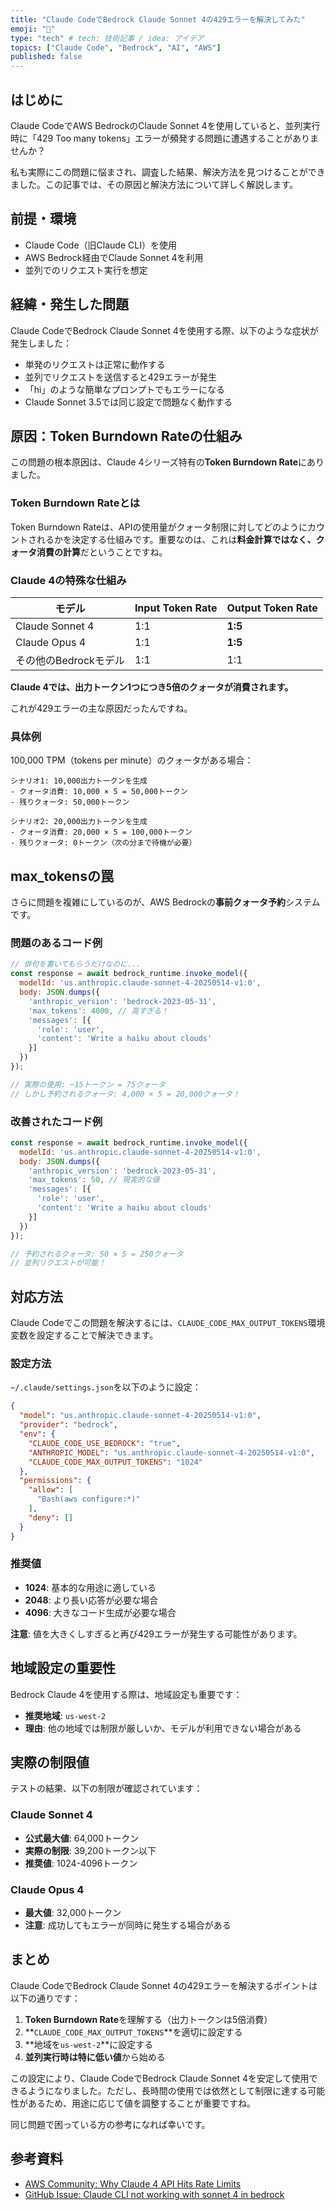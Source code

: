 ```yaml
---
title: "Claude CodeでBedrock Claude Sonnet 4の429エラーを解決してみた"
emoji: "💨"
type: "tech" # tech: 技術記事 / idea: アイデア
topics: ["Claude Code", "Bedrock", "AI", "AWS"]
published: false
---
```


## はじめに

Claude CodeでAWS BedrockのClaude Sonnet 4を使用していると、並列実行時に「429 Too many tokens」エラーが頻発する問題に遭遇することがありませんか？

私も実際にこの問題に悩まされ、調査した結果、解決方法を見つけることができました。この記事では、その原因と解決方法について詳しく解説します。

## 前提・環境

- Claude Code（旧Claude CLI）を使用
- AWS Bedrock経由でClaude Sonnet 4を利用
- 並列でのリクエスト実行を想定

## 経緯・発生した問題

Claude CodeでBedrock Claude Sonnet 4を使用する際、以下のような症状が発生しました：

- 単発のリクエストは正常に動作する
- 並列でリクエストを送信すると429エラーが発生
- 「hi」のような簡単なプロンプトでもエラーになる
- Claude Sonnet 3.5では同じ設定で問題なく動作する

## 原因：Token Burndown Rateの仕組み

この問題の根本原因は、Claude 4シリーズ特有の**Token Burndown Rate**にありました。

### Token Burndown Rateとは

Token Burndown Rateは、APIの使用量がクォータ制限に対してどのようにカウントされるかを決定する仕組みです。重要なのは、これは**料金計算ではなく、クォータ消費の計算**だということですね。

### Claude 4の特殊な仕組み

| モデル | Input Token Rate | Output Token Rate |
|--------|------------------|-------------------|
| Claude Sonnet 4 | 1:1 | **1:5** |
| Claude Opus 4 | 1:1 | **1:5** |
| その他のBedrockモデル | 1:1 | 1:1 |

**Claude 4では、出力トークン1つにつき5倍のクォータが消費されます。**

これが429エラーの主な原因だったんですね。

### 具体例

100,000 TPM（tokens per minute）のクォータがある場合：

```
シナリオ1: 10,000出力トークンを生成
- クォータ消費: 10,000 × 5 = 50,000トークン
- 残りクォータ: 50,000トークン

シナリオ2: 20,000出力トークンを生成  
- クォータ消費: 20,000 × 5 = 100,000トークン
- 残りクォータ: 0トークン（次の分まで待機が必要）
```

## max_tokensの罠

さらに問題を複雑にしているのが、AWS Bedrockの**事前クォータ予約**システムです。

### 問題のあるコード例

```javascript
// 俳句を書いてもらうだけなのに...
const response = await bedrock_runtime.invoke_model({
  modelId: 'us.anthropic.claude-sonnet-4-20250514-v1:0',
  body: JSON.dumps({
    'anthropic_version': 'bedrock-2023-05-31',
    'max_tokens': 4000, // 高すぎる！
    'messages': [{
      'role': 'user',
      'content': 'Write a haiku about clouds'
    }]
  })
});

// 実際の使用: ~15トークン = 75クォータ
// しかし予約されるクォータ: 4,000 × 5 = 20,000クォータ！
```

### 改善されたコード例

```javascript
const response = await bedrock_runtime.invoke_model({
  modelId: 'us.anthropic.claude-sonnet-4-20250514-v1:0',
  body: JSON.dumps({
    'anthropic_version': 'bedrock-2023-05-31',
    'max_tokens': 50, // 現実的な値
    'messages': [{
      'role': 'user', 
      'content': 'Write a haiku about clouds'
    }]
  })
});

// 予約されるクォータ: 50 × 5 = 250クォータ
// 並列リクエストが可能！
```

## 対応方法

Claude Codeでこの問題を解決するには、`CLAUDE_CODE_MAX_OUTPUT_TOKENS`環境変数を設定することで解決できます。

### 設定方法

`~/.claude/settings.json`を以下のように設定：

```json
{
  "model": "us.anthropic.claude-sonnet-4-20250514-v1:0",
  "provider": "bedrock",
  "env": {
    "CLAUDE_CODE_USE_BEDROCK": "true",
    "ANTHROPIC_MODEL": "us.anthropic.claude-sonnet-4-20250514-v1:0",
    "CLAUDE_CODE_MAX_OUTPUT_TOKENS": "1024"
  },
  "permissions": {
    "allow": [
      "Bash(aws configure:*)"
    ],
    "deny": []
  }
}
```

### 推奨値

- **1024**: 基本的な用途に適している
- **2048**: より長い応答が必要な場合
- **4096**: 大きなコード生成が必要な場合

**注意**: 値を大きくしすぎると再び429エラーが発生する可能性があります。

## 地域設定の重要性

Bedrock Claude 4を使用する際は、地域設定も重要です：

- **推奨地域**: `us-west-2`
- **理由**: 他の地域では制限が厳しいか、モデルが利用できない場合がある

## 実際の制限値

テストの結果、以下の制限が確認されています：

### Claude Sonnet 4
- **公式最大値**: 64,000トークン
- **実際の制限**: 39,200トークン以下
- **推奨値**: 1024-4096トークン

### Claude Opus 4  
- **最大値**: 32,000トークン
- **注意**: 成功してもエラーが同時に発生する場合がある

## まとめ

Claude CodeでBedrock Claude Sonnet 4の429エラーを解決するポイントは以下の通りです：

1. **Token Burndown Rate**を理解する（出力トークンは5倍消費）
2. **`CLAUDE_CODE_MAX_OUTPUT_TOKENS`**を適切に設定する
3. **地域を`us-west-2`**に設定する
4. **並列実行時は特に低い値**から始める

この設定により、Claude CodeでBedrock Claude Sonnet 4を安定して使用できるようになりました。ただし、長時間の使用では依然として制限に達する可能性があるため、用途に応じて値を調整することが重要ですね。

同じ問題で困っている方の参考になれば幸いです。

## 参考資料

- [AWS Community: Why Claude 4 API Hits Rate Limits](https://community.aws/content/2xVZmCM5E7XXw0yqTEGgXYxRowk/bedrock-claude-4-burndown-rates)
- [GitHub Issue: Claude CLI not working with sonnet 4 in bedrock](https://github.com/anthropics/claude-code/issues/1293)

